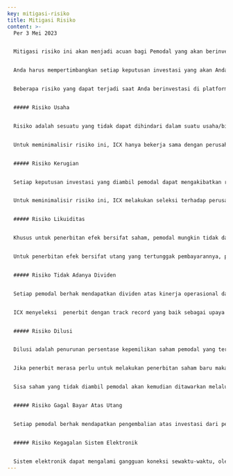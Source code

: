 ```yaml
---
key: mitigasi-risiko
title: Mitigasi Risiko
content: >-
  P﻿er 3 Mei 2023


  Mitigasi risiko ini akan menjadi acuan bagi Pemodal yang akan berinvestasi di platform ICX yang dioperasikan oleh PT ICX BANGUN INDONESIA (selanjutnya disebut “ICX”) tentang beberapa risiko yang dapat terjadi saat berinvestasi di proyek yang diterbitkan oleh Penerbit pada platform ICX melalui penerbitan efek bersifat utang dan/atau saham.


  Anda harus mempertimbangkan setiap keputusan investasi yang akan Anda lakukan. Anda harus memilih investasi yang cocok dan terbaik untuk Anda berdasarkan pengetahuan dan pengalaman Anda dalam bidang keuangan, bisnis, laporan keuangan, tujuan investasi, keuangan, dan kemampuan analisis risiko yang akan Anda ambil.


  Beberapa risiko yang dapat terjadi saat Anda berinvestasi di platform ICX, tetapi tidak terbatas pada yang berikut ini:


  ##### Risiko Usaha


  Risiko adalah sesuatu yang tidak dapat dihindari dalam suatu usaha/bisnis. Beberapa risiko yang dapat terjadi di ICX yaitu usaha properti yang tidak atau belum dapat menghasilkan sesuatu keuntungan dari proyek, termasuk namun tidak terbatas pada belum dapat dihasilkannya suatu keuntungan dari penghasilan sewa, harga properti di bawah perkiraan, proyek milik perusahaan tidak berjalan sesuai rencana dikarenakan sebab-sebab tertentu termasuk keadaan memaksa dan/atau kinerja perusahaan di bawah perkiraan.


  Untuk meminimalisir risiko ini, ICX hanya bekerja sama dengan perusahaan-perusahaan yang memiliki track record yang baik menurut standar ICX, dan terkhusus untuk perusahaan yang bergerak di bidang properti, ICX hanya bekerja sama dengan perusahaan yang sudah memiliki penghasilan sewa atas properti (menghasilkan cashflow).


  ##### Risiko Kerugian


  Setiap keputusan investasi yang diambil pemodal dapat mengakibatkan risiko kehilangan sebagian atau seluruh modal investasi, seperti namun tidak terbatas pada: penurunan kinerja perusahaan ataupun proyek, dan terkhusus untuk perusahaan yang bergerak pada bidang usaha properti terjadinya penurunan harga properti atau timbulnya biaya-biaya seperti pajak, perawatan, dan lain-lain selama properti tidak atau belum tersewa.


  Untuk meminimalisir risiko ini, ICX melakukan seleksi terhadap perusahaann-perusahaan yang akan melakukan penawaran efek serta terhadap proyek-proyek yang akan menjadi dasar penerbitan efek tersebut. Selain itu khusus untuk penerbitan efek bersifat utang, dalam rangka meminimalisir kerugian,  ICX akan betindak selaku kuasa dari pemodal untuk (i) memantau perkembangan pengelolaan proyek berdasarkan data dan/atau informasi yang diperoleh baik langsung maupun tidak langsung, (ii) mengawasi dan memantau pelaksanaan kewajiban perusahaan yang merupakan penerbit berdasarkan perjanjian mengenai penerbitan efek bersifat utang, (iii) mengawasi, melakukan inspeksi, dan mengadministrasikan jaminan bagi pembayaran kewajiban kepada para pemodal, jika terdapat jaminan bagi pembayaran kewajiban kepada pemodal, dan (iv) memantau pembayaran yang dilakukan oleh perusahaan yang bertindak selaku penerbit kepada para pemodal, yang mana dalam hal ini setiap risiko  atas investasi terhadap proyek terkait adalah tetap menjadi risiko dari para pemodal. 


  ##### Risiko Likuiditas


  Khusus untuk penerbitan efek bersifat saham, pemodal mungkin tidak dapat dengan mudah menjual saham pada secondary market (pasar sekunder) untuk saham dari penerbit tertentu atau pemodal mungkin tidak dapat menemukan pembeli sebelum properti dijual kembali setelah pemungutan suara (dalam hal penerbit bergerak pada bidang usaha property). ICX akan memfasilitasi penjualan dan pembelian saham Pemodal setelah secondary market (pasar sekunder) diluncurkan. ICX juga akan menyediakan harga properti dari hasil appraisal sebagai patokan untuk transaksi jual-beli di secondary market (pasar sekunder) (khusus untuk penerbit yang bergerak pada bidang properti).


  Untuk penerbitan efek bersifat utang yang tertunggak pembayarannya, pemodal akan sulit untuk mendapatkan kembali dana investasi yang telah diberikan atas penerbitan utang tersebut setelah lewatnya tanggal jatuh tempo. Apabila terdapat jaminan atas pembayaran utang tersebut yang dibuat berdasarkan ketentuan peraturan perundang-undangan yang berlaku, jaminan tersebut dapat dieksekusi dan hasil dari eksekusi jaminan tersebut dapat dibagikan kepada para pemodal yang memiliki piutang terhadap penerbit sesuai dengan ketentuan peraturan perundang-undangan yang berlaku.  


  ##### Risiko Tidak Adanya Dividen


  Setiap pemodal berhak mendapatkan dividen atas kinerja operasional dari penerbit sesuai dengan jumlah kepemilikan saham. Dividen akan dibagikan sesuai dengan keuntungan penerbit kepada masing-masing pemodal sesuai dengan jumlah kepemilikan sahamnya. Tidak adanya pembagian dividen dapat terjadi karena kinerja penerbit sedang kurang baik.


  ICX menyeleksi  penerbit dengan track record yang baik sebagai upaya agar proses pembagian dividen selalu lancar dan tepat waktu. ICX juga akan terus berkomunikasi dengan penerbit untuk menyediakan laporan keuangan hasil audit yang transparan dan akuntabel.


  ##### Risiko Dilusi


  Dilusi adalah penurunan persentase kepemilikan saham pemodal yang terjadi karena bertambahnya jumlah saham total, sedangkan pemodal yang bersangkutan tidak ikut membeli penerbitan saham baru tersebut. Efek dilusi bisa terjadi bila investor tidak menebus penerbitan saham baru dari aksi rights issue, atau private placement.


  Jika penerbit merasa perlu untuk melakukan penerbitan saham baru maka ICX akan melakukan penawaran rights issue, yaitu menawarkan terlebih dahulu kepada pemodal saham tersebut sebelumnya supaya jumlah dan persentase kepemilikan saham tetap sama.


  Sisa saham yang tidak diambil pemodal akan kemudian ditawarkan melalui crowdsale di platform ICX.


  ##### Risiko Gagal Bayar Atas Utang


  Setiap pemodal berhak mendapatkan pengembalian atas investasi dari penerbitan efek bersifat utang yang dilakukan oleh penerbit, berikut dengan setiap bunga dan biaya-biaya lainnya yang diperjanjikan. Hanya saja, terdapat risiko gagal bayar atas utang dari penerbit dikarenakan sebab-sebab yang dapat mengakibatkan pelaksanaan proyek tidak berjalan sesuai dengan rencana. Pemodal memahami bahwa hal tersebut dapat terjadi sewaktu-waktu, dan merupakan risiko dari pemodal saat melakukan investasi terhadap penerbitan efek bersifat utang. 


  ##### Risiko Kegagalan Sistem Elektronik


  Sistem elektronik dapat mengalami gangguan koneksi sewaktu-waktu, oleh sebab itu ICX menggunakan beberapa server, baik utama maupun backup untuk meminimalisir risiko gangguan sistem elektronik.
---
```

